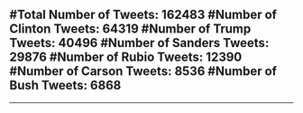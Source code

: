 #Total Number of Tweets: 162483 
#Number of Clinton Tweets: 64319
#Number of Trump Tweets: 40496
#Number of Sanders Tweets: 29876
#Number of Rubio Tweets: 12390
#Number of Carson Tweets: 8536
#Number of Bush Tweets: 6868
---
---
